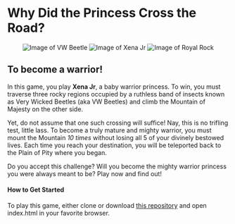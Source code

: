 # Why Did the Princess Cross the Road?

<p align="center">
<img src="https://raw.githubusercontent.com/robertcdawson/frontend-nanodegree-arcade-game/master/images/enemy-bug.png" alt="Image of VW Beetle">
<img src="https://raw.githubusercontent.com/robertcdawson/frontend-nanodegree-arcade-game/master/images/char-horn-girl.png" alt="Image of Xena Jr">
<img src="https://raw.githubusercontent.com/robertcdawson/frontend-nanodegree-arcade-game/master/images/Rock.png" alt="Image of Royal Rock">
</p>

## To become a warrior!

In this game, you play **Xena Jr**, a baby warrior princess. To win, you must traverse three rocky regions occupied by a ruthless band of insects known as Very Wicked Beetles (aka VW Beetles) and climb the Mountain of Majesty on the other side.

Yet, do not assume that one such crossing will suffice! Nay, this is no trifling test, little lass. To become a truly mature and mighty warrior, you must mount the Mountain *10 times* without losing all 5 of your divinely bestowed lives. Each time you reach your destination, you will be teleported back to the Plain of Pity where you began.

Do you accept this challenge? Will you become the mighty warrior princess you were always meant to be? Play now and find out!

#### How to Get Started

To play this game, either clone or download [this repository](https://github.com/robertcdawson/frontend-nanodegree-arcade-game.git) and open index.html in your favorite browser.
